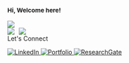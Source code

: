 <h3><small>Hi, Welcome here!</small></h3>
  <img src="https://readme-typing-svg.herokuapp.com?font=Fira+Code&size=14&pause=1000&color=00CFFF&center=false&vCenter=false&width=350&lines=Trying+to+learn+everyday;Computer+science+cooked+me" />
<!-- GitHub Stats Side by Side with Fade-in Effect -->
<div style="display: flex; gap: 10px;">
  <img src="https://github-readme-stats.vercel.app/api?username=ImamHasnat&show_icons=true&theme=radical&count_private=true&hide=prs" loading="lazy" />
  <img src="https://github-readme-stats.vercel.app/api/top-langs/?username=ImamHasnat&layout=compact&theme=radical" loading="lazy" />
</div>
Let's Connect
<p>
  <a href="https://linkedin.com/in/yourprofile" target="_blank">
    <img src="https://img.shields.io/badge/LinkedIn-0077B5?style=flat&logo=linkedin&logoColor=white" alt="LinkedIn" />
  </a>
  <a href="https://imammam070.my.canva.site/1" target="_blank">
    <img src="https://img.shields.io/badge/Portfolio-FF5722?style=flat&logo=google-chrome&logoColor=white" alt="Portfolio" />
  </a>
  <a href="https://www.researchgate.net/profile/yourprofile" target="_blank">
    <img src="https://img.shields.io/badge/ResearchGate-00CC66?style=flat&logo=researchgate&logoColor=white" alt="ResearchGate" />
  </a>
</p>
